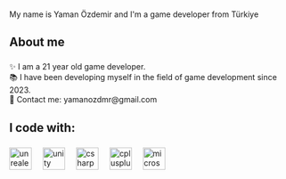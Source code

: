 ###

<p align="left">My name is Yaman Özdemir and I'm a game developer from Türkiye</p>

###

<h2 align="left">About me</h2>

###

<p align="left">✨  I am a 21 year old game developer.<br>📚 I have been developing myself in the field of game development since 2023.<br>👋 Contact me: yamanozdmr@gmail.com</p>

###

<h2 align="left">I code with:</h2>

###

<div align="left">
  <img src="https://img.shields.io/badge/Unreal Engine-0E1128?logo=unrealengine&logoColor=white&style=for-the-badge" height="40" alt="unrealengine logo"  />
  <img width="12" />
  <img src="https://img.shields.io/badge/Unity-FFFFFF?logo=unity&logoColor=black&style=for-the-badge" height="40" alt="unity logo"  />
  <img width="12" />
  <img src="https://img.shields.io/badge/C Sharp-239120?logo=csharp&logoColor=white&style=for-the-badge" height="40" alt="csharp logo"  />
  <img width="12" />
  <img src="https://img.shields.io/badge/C++-00599C?logo=cplusplus&logoColor=white&style=for-the-badge" height="40" alt="cplusplus logo"  />
  <img width="12" />
  <img src="https://img.shields.io/badge/Microsoft SQL Server-CC2927?logo=microsoftsqlserver&logoColor=white&style=for-the-badge" height="40" alt="microsoftsqlserver logo"  />
</div>

###
